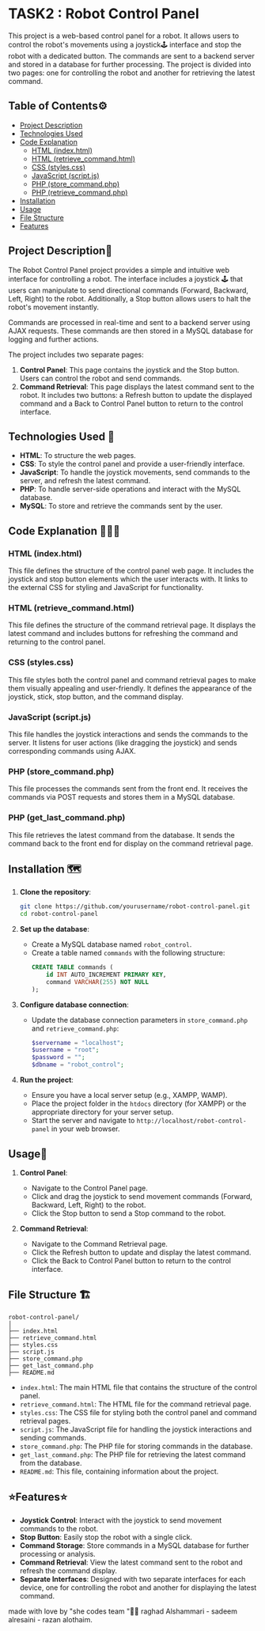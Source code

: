 # TASK2 : Robot Control Panel 

This project is a web-based control panel for a robot. It allows users to control the robot's movements using a joystick🕹️ interface and stop the robot with a dedicated button. The commands are sent to a backend server and stored in a database for further processing. The project is divided into two pages: one for controlling the robot and another for retrieving the latest command.

## Table of Contents⚙️
- [Project Description](#project-description)
- [Technologies Used](#technologies-used)
- [Code Explanation](#code-explanation)
  - [HTML (index.html)](#html-indexhtml)
  - [HTML (retrieve_command.html)](#retrieve_command.html)
  - [CSS (styles.css)](#css-stylescss)
  - [JavaScript (script.js)](#javascript-scriptjs)
  - [PHP (store_command.php)](#php-store_commandphp)
  - [PHP (retrieve_command.php)](#php-retrieve_commandphp)
- [Installation](#installation)
- [Usage](#usage)
- [File Structure](#file-structure)
- [Features](#features)

## Project Description📝

The Robot Control Panel project provides a simple and intuitive web interface for controlling a robot. The interface includes a joystick 🕹️ that users can manipulate to send directional commands (Forward, Backward, Left, Right) to the robot. Additionally, a Stop button allows users to halt the robot's movement instantly.

Commands are processed in real-time and sent to a backend server using AJAX requests. These commands are then stored in a MySQL database for logging and further actions.

The project includes two separate pages:

1. **Control Panel**: This page contains the joystick and the Stop button. Users can control the robot and send commands.
2. **Command Retrieval**: This page displays the latest command sent to the robot. It includes two buttons: a Refresh button to update the displayed command and a Back to Control Panel button to return to the control interface.

## Technologies Used 🔧

- **HTML**: To structure the web pages.
- **CSS**: To style the control panel and provide a user-friendly interface.
- **JavaScript**: To handle the joystick movements, send commands to the server, and refresh the latest command.
- **PHP**: To handle server-side operations and interact with the MySQL database.
- **MySQL**: To store and retrieve the commands sent by the user.

## Code Explanation 👩🏻‍🏫

### HTML (index.html)

This file defines the structure of the control panel web page. It includes the joystick and stop button elements which the user interacts with. It links to the external CSS for styling and JavaScript for functionality.

### HTML (retrieve_command.html)

This file defines the structure of the command retrieval page. It displays the latest command and includes buttons for refreshing the command and returning to the control panel.

### CSS (styles.css)

This file styles both the control panel and command retrieval pages to make them visually appealing and user-friendly. It defines the appearance of the joystick, stick, stop button, and the command display.

### JavaScript (script.js)

This file handles the joystick interactions and sends the commands to the server. It listens for user actions (like dragging the joystick) and sends corresponding commands using AJAX.

### PHP (store_command.php)

This file processes the commands sent from the front end. It receives the commands via POST requests and stores them in a MySQL database.

### PHP (get_last_command.php)

This file retrieves the latest command from the database. It sends the command back to the front end for display on the command retrieval page.

## Installation 🗺️

1. **Clone the repository**:
    ```sh
    git clone https://github.com/yourusername/robot-control-panel.git
    cd robot-control-panel
    ```

2. **Set up the database**:
    - Create a MySQL database named `robot_control`.
    - Create a table named `commands` with the following structure:
        ```sql
        CREATE TABLE commands (
            id INT AUTO_INCREMENT PRIMARY KEY,
            command VARCHAR(255) NOT NULL
        );
        ```

3. **Configure database connection**:
    - Update the database connection parameters in `store_command.php` and `retrieve_command.php`:
        ```php
        $servername = "localhost";
        $username = "root";
        $password = "";
        $dbname = "robot_control";
        ```

4. **Run the project**:
    - Ensure you have a local server setup (e.g., XAMPP, WAMP).
    - Place the project folder in the `htdocs` directory (for XAMPP) or the appropriate directory for your server setup.
    - Start the server and navigate to `http://localhost/robot-control-panel` in your web browser.

## Usage🤖

1. **Control Panel**:
    - Navigate to the Control Panel page.
    - Click and drag the joystick to send movement commands (Forward, Backward, Left, Right) to the robot.
    - Click the Stop button to send a Stop command to the robot.

2. **Command Retrieval**:
    - Navigate to the Command Retrieval page.
    - Click the Refresh button to update and display the latest command.
    - Click the Back to Control Panel button to return to the control interface.

## File Structure 🏗️

```
robot-control-panel/
│
├── index.html
├── retrieve_command.html
├── styles.css
├── script.js
├── store_command.php
├── get_last_command.php
├── README.md
```

- `index.html`: The main HTML file that contains the structure of the control panel.
- `retrieve_command.html`: The HTML file for the command retrieval page.
- `styles.css`: The CSS file for styling both the control panel and command retrieval pages.
- `script.js`: The JavaScript file for handling the joystick interactions and sending commands.
- `store_command.php`: The PHP file for storing commands in the database.
- `get_last_command.php`: The PHP file for retrieving the latest command from the database.
- `README.md`: This file, containing information about the project.

## ⭐️Features⭐️

- **Joystick Control**: Interact with the joystick to send movement commands to the robot.
- **Stop Button**: Easily stop the robot with a single click.
- **Command Storage**: Store commands in a MySQL database for further processing or analysis.
- **Command Retrieval**: View the latest command sent to the robot and refresh the command display.
- **Separate Interfaces**: Designed with two separate interfaces for each device, one for controlling the robot and another for displaying the latest command.

made with love by "she codes team "🤍😄
raghad Alshammari - sadeem alresaini - razan alothaim.
